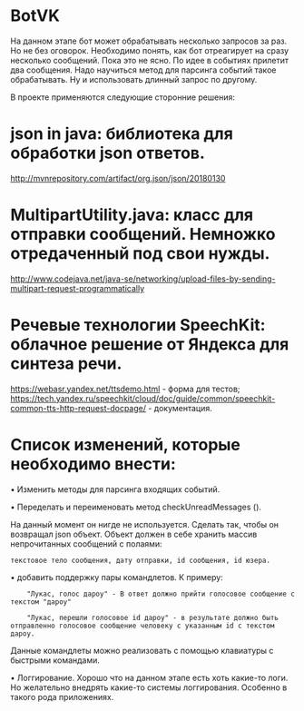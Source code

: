 # BotVK
На данном этапе бот может обрабатывать несколько запросов за раз. Но не без оговорок. Необходимо понять, как бот отреагирует на сразу несколько сообщений. Пока это не ясно. По идее в событиях прилетит два сообщения. Надо научиться метод для парсинга событий такое обрабатывать.
Ну и использовать длинный запрос по другому.

В проекте применяются следующие сторонние решения:
# json in java: библиотека для обработки json ответов.
  http://mvnrepository.com/artifact/org.json/json/20180130
# MultipartUtility.java: класс для отправки сообщений. Немножко отредаченный под свои нужды.
  http://www.codejava.net/java-se/networking/upload-files-by-sending-multipart-request-programmatically
# Речевые технологии SpeechKit: облачное решение от Яндекса для синтеза речи.
  https://webasr.yandex.net/ttsdemo.html - форма для тестов;
  https://tech.yandex.ru/speechkit/cloud/doc/guide/common/speechkit-common-tts-http-request-docpage/ - документация.
  
  
# Список изменений, которые необходимо внести:
•	Изменить методы для парсинга входящих событий. 

• Переделать и переименовать метод checkUnreadMessages ().

  На данный момент он нигде не используется.
  Сделать так, чтобы он возвращал json объект. Объект должен в себе хранить массив непрочитанных сообщений с полаями:
  
    текстовое тело сообщения, дату отправки, id сообщения, id юзера.

•	добавить поддержку пары командлетов.
  К примеру: 
  
        "Лукас, голос дароу" - В ответ должно прийти голосовое сообщение с текстом "дароу"
        
        "Лукас, перешли голосовое id дароу" - в результате должно быть отправленно голосовое сообщение человеку с указанным id c текстом дароу.
        
 Данные командлеты можно реализовать с помощью клавиатуры с быстрыми командами.

•	Логгирование.
  Хорошо что на данном этапе есть хоть какие-то логи.
  Но желательно внедрять какие-то системы логгирования. Особенно в такого рода приложениях.

